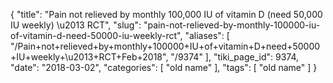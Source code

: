 {
    "title": "Pain not relieved by monthly 100,000 IU of vitamin D (need 50,000 IU weekly) \u2013 RCT",
    "slug": "pain-not-relieved-by-monthly-100000-iu-of-vitamin-d-need-50000-iu-weekly-rct",
    "aliases": [
        "/Pain+not+relieved+by+monthly+100000+IU+of+vitamin+D+need+50000+IU+weekly+\u2013+RCT+Feb+2018",
        "/9374"
    ],
    "tiki_page_id": 9374,
    "date": "2018-03-02",
    "categories": [
        "old name"
    ],
    "tags": [
        "old name"
    ]
}